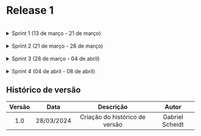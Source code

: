 # Release 1



<br>

<details>
<summary>Sprint 1 (13 de março - 21 de março)</summary>
<br>
Essa sprint teve como objetivo a criação do script Python para ser usado pelo bot do telegram.
<br>
    As seguintes issues foram feitas nessa sprint:
    <ul>
        <li>Criar o fluxo de conversa 2 do chatbot #11</li>
        <li>Criar o fluxo de conversa 5 e 6 do chatbot #10</li>
        <li>Criar o fluxo de conversa 3 e 4 do chatbot #12</li>
        <li>Criar o fluxo de conversa 7 do chatbot  #15</li>
        <li>Configuração do ambiente Python #8</li>
        <li>Criar o fluxo de conversa 1 do chatbot #9</li>
    </ul>
</details>

<br>

<details>
<summary>Sprint 2 (21 de março - 28 de março)</summary>
<br>
Nesta sprint, os objetivos são: testar o Chatbot para conversas simultâneas, estudar a integração de um webhook em uma página HTML para substituir o intergram no Decidim, documentar as reuniões na GitPage e organizar o projeto em Releases, Sprints e Issues com planejamento detalhado.
<br>
<br>
As seguintes issues foram feitas nessa sprint:
    <ul>
        <li>RASA widget como alternativa ao Intergram #27</li>
        <li>Divisão de funções dos membros #34</li>
        <li>Estudo sobre o Telebot #19</li>
        <li>Teste do Chatbot no Telegram  #20</li>
        <li>Fazer uma gitpage #18</li>
        <li>Configuração BotFather Telegram #7</li>
    </ul>
</details>

<br>

<details>
<summary>Sprint 3 (28 de março - 04 de abril)</summary>
<br>

Nesta sprint, os objetivos são: estudar o Rocket.Chat e suas vantagens, avaliar seu potencial para mídia e análise de dados, organizar o projeto em Releases, Sprints e Issues com planejamento detalhado, além de elaborar a ata de reunião 4 e o Storymap.
<br>

As seguintes issues foram feitas nessa sprint:
<ul>
        <li>Criação do Cronograma do Projeto #46</li>
        <li>Estudo sobre a interface do Rocketchat #44</li>
        <li>Elaborar Story Map do projeto #43</li>
        <li>Estudar sobre o Rocket.Chat e seu uso para mídia  #41</li>
        <li>Pesquisar alternativas de integração pelo intergram  #26</li>
        <li>Estudo sobre épicos no framework Scrum #38</li>
        <li>Implementação de Storymap para Visualização de Fluxo de Trabalho #39</li>
        <li>Criação do Roadmap planejado do projeto #31</li>
        <li>Estudo sobre sobre análise de dados/relatórios do rocketchat  #40</li>
        <li>Elaboração de ata da reunião 4  #42</li>
    </ul>

</details>

<br>

<details>
<summary>Sprint 4 (04 de abril - 08 de abril)</summary>
<br>
This is how you dropdown.
</details>



## Histórico de versão

| Versão |    Data    |                       Descrição                       |      Autor       |
| :----: | :--------: | :---------------------------------------------------: | :--------------: |
|  1.0   | 28/03/2024 |           Criação do histórico de versão              |  Gabriel Scheidt |